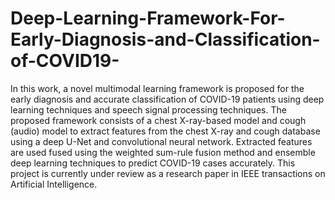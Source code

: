 # Deep-Learning-Framework-For-Early-Diagnosis-and-Classification-of-COVID19-
In this work, a novel multimodal learning framework is proposed for the early diagnosis and accurate classification of COVID-19 patients using deep learning techniques and speech signal processing techniques. The proposed framework consists of a chest X-ray-based model and cough (audio) model to extract features from the chest X-ray and cough database using a deep U-Net and convolutional neural network. Extracted features are used fused using the weighted sum-rule fusion method and ensemble deep learning techniques to predict COVID-19 cases accurately.
This project is currently under review as a research paper in IEEE transactions on Artificial Intelligence.
